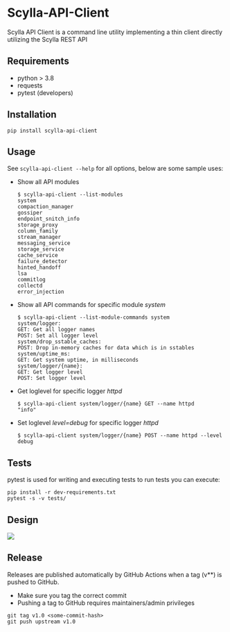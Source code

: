 # Scylla-API-Client
Scylla API Client is a command line utility implementing a thin client directly utilizing the Scylla REST API


## Requirements
* python > 3.8
* requests
* pytest (developers)

## Installation
```
pip install scylla-api-client
```

## Usage

See `scylla-api-client --help` for all options, below are some sample uses:

* Show all API modules
    ```
    $ scylla-api-client --list-modules
    system
    compaction_manager
    gossiper
    endpoint_snitch_info
    storage_proxy
    column_family
    stream_manager
    messaging_service
    storage_service
    cache_service
    failure_detector
    hinted_handoff
    lsa
    commitlog
    collectd
    error_injection
    ```

* Show all API commands for specific module _system_
    ```
    $ scylla-api-client --list-module-commands system
    system/logger:
    GET: Get all logger names
    POST: Set all logger level
    system/drop_sstable_caches:
    POST: Drop in-memory caches for data which is in sstables
    system/uptime_ms:
    GET: Get system uptime, in milliseconds
    system/logger/{name}:
    GET: Get logger level
    POST: Set logger level
    ```

* Get loglevel for specific logger _httpd_
    ```
    $ scylla-api-client system/logger/{name} GET --name httpd
    "info"
    ```

* Set loglevel _level=debug_ for specific logger _httpd_
    ```
    $ scylla-api-client system/logger/{name} POST --name httpd --level debug
    ```


## Tests
pytest is used for writing and executing tests
to run tests you can execute:
```
pip install -r dev-requirements.txt 
pytest -s -v tests/
```


## Design
![](https://raw.githubusercontent.com/scylladb/scylla-api-client/master/scylla-cli-design.png)


## Release
Releases are published automatically by GitHub Actions when a tag (v**) is pushed to GitHub.
- Make sure you tag the correct commit
- Pushing a tag to GitHub requires maintainers/admin privileges

```commandline
git tag v1.0 <some-commit-hash>
git push upstream v1.0
```